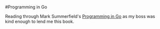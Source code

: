 #Programming in Go

Reading through Mark Summerfield's [Programming in Go](https://www.amazon.com/Programming-Go-Creating-Applications-Developers/dp/0321774639) as my boss was kind enough to lend me this book.
